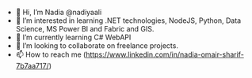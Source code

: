 - 👋 Hi, I’m Nadia @nadiyaali
- 👀 I’m interested in learning .NET technologies, NodeJS, Python, Data Science, MS Power BI and Fabric and GIS.
- 🌱 I’m currently learning C# WebAPI
- 💞️ I’m looking to collaborate on freelance projects.
- 📫 How to reach me (https://www.linkedin.com/in/nadia-omair-sharif-7b7aa717/)

